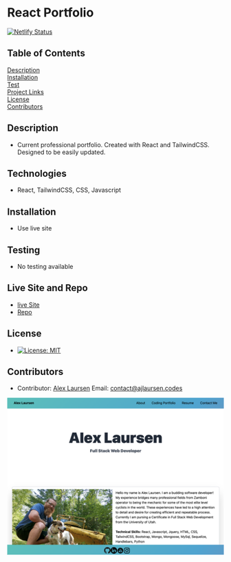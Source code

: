 
# React Portfolio

[![Netlify Status](https://api.netlify.com/api/v1/badges/0546ee86-1e0a-4b40-834c-d0d28d93d144/deploy-status)](https://app.netlify.com/sites/elated-jones-90a5cb/deploys)


## Table of Contents
[Description](#description)  
[Installation](#Installation)  
[Test](#Testing)  
[Project Links](#live-Site-and-Repo)  
[License](#License)  
[Contributors](#Contributors)  

## Description
* Current professional portfolio. Created with React and TailwindCSS. Designed to be easily updated.

## Technologies
* React, TailwindCSS, CSS, Javascript

## Installation
* Use live site

## Testing
* No testing available

## Live Site and Repo
* [live Site](https://ajlaursen.codes)
* [Repo](https://github.com/ajlaursen/react-portfolio)

## License
* [![License: MIT](https://img.shields.io/badge/License-MIT-yellow.svg)](https://opensource.org/licenses/MIT)

## Contributors
* Contributor: [Alex Laursen](https://github.com/Ajlaursen) Email: [contact@ajlaursen.codes](mailto:contact@ajlaursen.codes)

![Portfolio Screenshot](src/assets/images/screenshot.png)